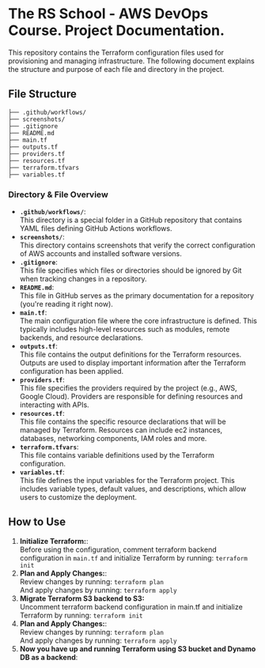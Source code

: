 # The RS School - AWS DevOps Course. Project Documentation.

This repository contains the Terraform configuration files used for provisioning and managing infrastructure. The following document explains the structure and purpose of each file and directory in the project.

## File Structure
```
├── .github/workflows/
├── screenshots/
├── .gitignore
├── README.md
├── main.tf
├── outputs.tf
├── providers.tf
├── resources.tf
├── terraform.tfvars
├── variables.tf
```

### Directory & File Overview

- **```.github/workflows/```**:  
  This directory is a special folder in a GitHub repository that contains YAML files defining GitHub Actions workflows. 
- **```screenshots/```**:  
  This directory contains screenshots that verify the correct configuration of AWS accounts and installed software versions.
- **```.gitignore```**:  
  This file specifies which files or directories should be ignored by Git when tracking changes in a repository.
- **```README.md```**:  
  This file in GitHub serves as the primary documentation for a repository (you're reading it right now).
- **```main.tf```**:  
  The main configuration file where the core infrastructure is defined. This typically includes high-level resources such as modules, remote backends, and resource declarations.
- **```outputs.tf```**:  
  This file contains the output definitions for the Terraform resources. Outputs are used to display important information after the Terraform configuration has been applied.
- **```providers.tf```**:  
  This file specifies the providers required by the project (e.g., AWS, Google Cloud). Providers are responsible for defining resources and interacting with APIs.
- **```resources.tf```**:  
  This file contains the specific resource declarations that will be managed by Terraform. Resources can include ec2 instances, databases, networking components, IAM roles and more.
- **```terraform.tfvars```**:  
  This file contains variable definitions used by the Terraform configuration. 
- **```variables.tf```**:  
  This file defines the input variables for the Terraform project. This includes variable types, default values, and descriptions, which allow users to customize the deployment.

## How to Use

1. **Initialize Terraform:**:  
   Before using the configuration, comment terraform backend configuration in ```main.tf``` and initialize Terraform by running:
   ```terraform init```
2. **Plan and Apply Changes:**:  
   Review changes by running:
   ```terraform plan```  
   And apply changes by running:
   ```terraform apply```
3. **Migrate Terraform S3 backend to S3:**  
   Uncomment terraform backend configuration in main.tf and initialize Terraform by running:
   ```terraform init```
4. **Plan and Apply Changes:**:  
   Review changes by running:
   ```terraform plan```  
   And apply changes by running:
   ```terraform apply```
5. **Now you have up and running Terraform using S3 bucket and Dynamo DB as a backend**:  
